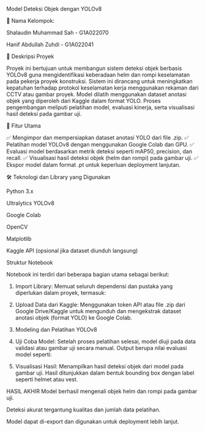 Model Deteksi Objek dengan YOLOv8

👥 Nama Kelompok:

Shalaudin Muhammad Sah - G1A022070

Hanif Abdullah Zuhdi - G1A022041

📘 Deskripsi Proyek

  Proyek ini bertujuan untuk membangun sistem deteksi objek berbasis YOLOv8 guna mengidentifikasi keberadaan helm dan rompi keselamatan pada pekerja proyek konstruksi. Sistem ini dirancang untuk meningkatkan kepatuhan terhadap protokol keselamatan kerja menggunakan rekaman dari CCTV atau gambar proyek.
Model dilatih menggunakan dataset anotasi objek yang diperoleh dari Kaggle dalam format YOLO. Proses pengembangan meliputi pelatihan model, evaluasi kinerja, serta visualisasi hasil deteksi pada gambar uji.

🧰 Fitur Utama

✅ Mengimpor dan mempersiapkan dataset anotasi YOLO dari file .zip.
✅ Pelatihan model YOLOv8 dengan menggunakan Google Colab dan GPU.
✅ Evaluasi model berdasarkan metrik deteksi seperti mAP50, precision, dan recall.
✅ Visualisasi hasil deteksi objek (helm dan rompi) pada gambar uji.
✅ Ekspor model dalam format .pt untuk keperluan deployment lanjutan.

🛠️ Teknologi dan Library yang Digunakan

Python 3.x

Ultralytics YOLOv8

Google Colab

OpenCV

Matplotlib

Kaggle API (opsional jika dataset diunduh langsung)


Struktur Notebook
 
Notebook ini terdiri dari beberapa bagian utama sebagai berikut:

1. Import Library: Memuat seluruh dependensi dan pustaka yang diperlukan dalam proyek, termasuk:

2. Upload Data dari Kaggle: Menggunakan token API atau file .zip dari Google Drive/Kaggle untuk mengunduh dan mengekstrak dataset anotasi objek (format YOLO) ke Google Colab.

3. Modeling dan Pelatihan YOLOv8

4. Uji Coba Model: Setelah proses pelatihan selesai, model diuji pada data validasi atau gambar uji secara manual. Output berupa nilai evaluasi model seperti:

5. Visualisasi Hasil: Menampilkan hasil deteksi objek dari model pada gambar uji. Hasil ditunjukkan dalam bentuk bounding box dengan label seperti helmet atau vest.

HASIL AKHIR
Model berhasil mengenali objek helm dan rompi pada gambar uji.

Deteksi akurat tergantung kualitas dan jumlah data pelatihan.

Model dapat di-export dan digunakan untuk deployment lebih lanjut.
